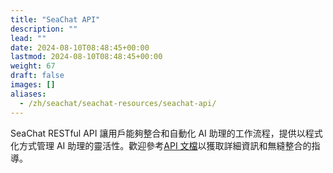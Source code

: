 ```yaml
---
title: "SeaChat API"
description: ""
lead: ""
date: 2024-08-10T08:48:45+00:00
lastmod: 2024-08-10T08:48:45+00:00
weight: 67
draft: false
images: []
aliases: 
  - /zh/seachat/seachat-resources/seachat-api/
---
```


SeaChat RESTful API 讓用戶能夠整合和自動化 AI 助理的工作流程，提供以程式化方式管理 AI 助理的靈活性。歡迎參考[API 文檔](https://wiki.seasalt.ai/zh/seasaltapi/seasalt-api/01-seachat-api-intro/)以獲取詳細資訊和無縫整合的指導。
